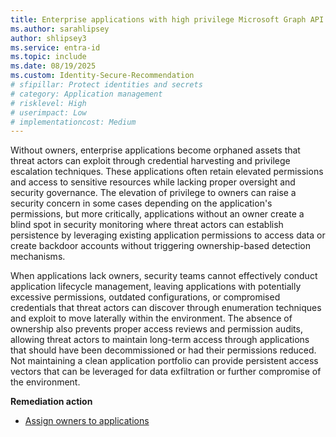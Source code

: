 ```yaml
---
title: Enterprise applications with high privilege Microsoft Graph API permissions have owners
ms.author: sarahlipsey
author: shlipsey3
ms.service: entra-id
ms.topic: include
ms.date: 08/19/2025
ms.custom: Identity-Secure-Recommendation
# sfipillar: Protect identities and secrets
# category: Application management
# risklevel: High
# userimpact: Low
# implementationcost: Medium
---
```

Without owners, enterprise applications become orphaned assets that threat actors can exploit through credential harvesting and privilege escalation techniques. These applications often retain elevated permissions and access to sensitive resources while lacking proper oversight and security governance. The elevation of privilege to owners can raise a security concern in some cases depending on the application's permissions, but more critically, applications without an owner create a blind spot in security monitoring where threat actors can establish persistence by leveraging existing application permissions to access data or create backdoor accounts without triggering ownership-based detection mechanisms.

When applications lack owners, security teams cannot effectively conduct application lifecycle management, leaving applications with potentially excessive permissions, outdated configurations, or compromised credentials that threat actors can discover through enumeration techniques and exploit to move laterally within the environment. The absence of ownership also prevents proper access reviews and permission audits, allowing threat actors to maintain long-term access through applications that should have been decommissioned or had their permissions reduced. Not maintaining a clean application portfolio can provide persistent access vectors that can be leveraged for data exfiltration or further compromise of the environment.

**Remediation action**

- [Assign owners to applications](../../identity/enterprise-apps/assign-app-owners.md)